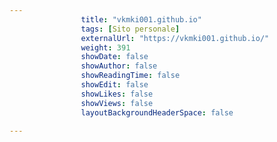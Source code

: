 ---
                title: "vkmki001.github.io"
                tags: [Sito personale]
                externalUrl: "https://vkmki001.github.io/"
                weight: 391
                showDate: false
                showAuthor: false
                showReadingTime: false
                showEdit: false
                showLikes: false
                showViews: false
                layoutBackgroundHeaderSpace: false
                ---

